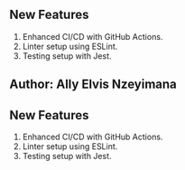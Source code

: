 
## New Features
1. Enhanced CI/CD with GitHub Actions.
2. Linter setup using ESLint.
3. Testing setup with Jest.


## Author: Ally Elvis Nzeyimana

## New Features
1. Enhanced CI/CD with GitHub Actions.
2. Linter setup using ESLint.
3. Testing setup with Jest.

